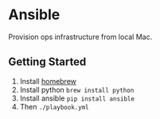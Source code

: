 Ansible
===========

Provision ops infrastructure from local Mac.

Getting Started
---------------

1. Install [homebrew](http://brew.sh/)
2. Install python
```brew install python```
5. Install ansible
```pip install ansible```
6. Then `./playbook.yml`

